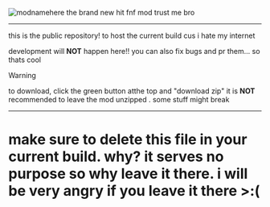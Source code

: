 ![modnamehere](https://betpowo.github.io/images/modnameherelogo.png)
the brand new hit fnf mod trust me bro

---

this is the public repository! to host the current build cus i hate my internet

development will **NOT** happen here!! you can also fix bugs and pr them... so thats cool

> [!WARNING]
> to download, click the green button atthe top and "download zip"
> it is **NOT** recommended to leave the mod unzipped . some stuff might break
---
# make sure to delete this file in your current build. why? it serves no purpose so why leave it there. i will be very angry if you leave it there >:(